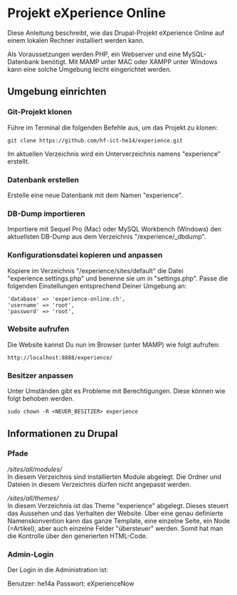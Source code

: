 # Projekt eXperience Online

Diese Anleitung beschreibt, wie das Drupal-Projekt eXperience Online auf einem lokalen Rechner installiert werden kann.

Als Voraussetzungen werden PHP, ein Webserver und eine MySQL-Datenbank benötigt. Mit MAMP unter MAC oder XAMPP unter Windows kann eine solche Umgebung leicht eingerichtet werden.

## Umgebung einrichten

### Git-Projekt klonen

Führe im Terminal die folgenden Befehle aus, um das Projekt zu klonen:

    git clone https://github.com/hf-ict-he14/experience.git

Im aktuellen Verzeichnis wird ein Unterverzeichnis namens "experience" erstellt.

### Datenbank erstellen

Erstelle eine neue Datenbank mit dem Namen "experience".

### DB-Dump importieren

Importiere mit Sequel Pro (Mac) oder MySQL Workbench (Windows) den aktuellsten DB-Dump aus dem Verzeichnis "/experience/_dbdump".

### Konfigurationsdatei kopieren und anpassen

Kopiere im Verzeichnis "/experience/sites/default" die Datei "experience.settings.php" und benenne sie um in "settings.php". Passe die folgenden Einstellungen entsprechend Deiner Umgebung an:

    'database' => 'experience-online.ch',
    'username' => 'root',
    'password' => 'root',

### Website aufrufen

Die Website kannst Du nun im Browser (unter MAMP) wie folgt aufrufen:

    http://localhost:8888/experience/
    
### Besitzer anpassen

Unter Umständen gibt es Probleme mit Berechtigungen. Diese können wie folgt behoben werden.

	sudo chown -R <NEUER_BESITZER> experience


## Informationen zu Drupal

### Pfade

*/sites/all/modules/*  
In diesem Verzeichnis sind installierten Module abgelegt. Die Ordner und Dateien in diesem
Verzeichnis dürfen nicht angepasst werden.

*/sites/all/themes/*  
In diesem Verzeichnis ist das Theme "experience" abgelegt. Dieses steuert das Aussehen und
das Verhalten der Website.
Über eine genau definierte Namenskonvention kann das ganze Template, eine einzelne 
Seite, ein Node (=Artikel), aber auch einzelne Felder "übersteuer" werden. Somit hat man 
die Kontrolle über den generierten HTML-Code.

### Admin-Login

Der Login in die Administration ist:

Benutzer: he14a
Passwort: eXperienceNow
